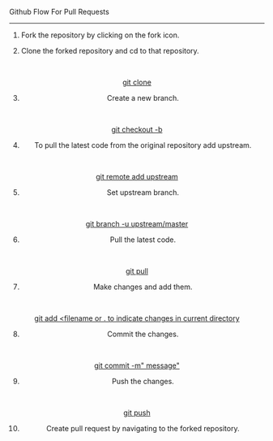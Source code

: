 Github Flow For Pull Requests

---
1. Fork the repository by clicking on the fork icon.

2. Clone the forked repository and cd to that repository.

<br><center> 
[git clone <url>](images/img1_pr.png)

3. Create a new branch.

<br><center>
[git checkout -b <new branch name>](images/img2_pr.png)

4. To pull the latest code from the original repository add upstream.

<br><center>
[git remote add upstream <url>](images/img3_pr.png)

5. Set upstream branch.

<br><center>
[git branch -u upstream/master <branch>](images/img4_pr.png) 

6. Pull the latest code.

<br><center>
[git pull](images/img5_pr.png)

7. Make changes and add them.

<br><center>
[git add <filename or . to indicate changes in current directory](images/img6_pr.png)

8. Commit the changes.

<br><center>
[git commit -m" message"](images/img7_pr.png)

9. Push the changes.

<br><center>
[git push <remote branch>](images/img8_pr.png)

10. Create pull request by navigating to the forked repository. 
